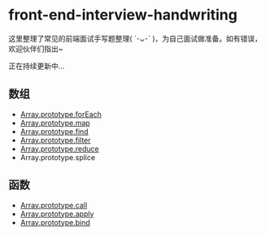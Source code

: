 # front-end-interview-handwriting
这里整理了常见的前端面试手写题整理( ´･ᴗ･` )，为自己面试做准备。如有错误，欢迎伙伴们指出~

正在持续更新中...

## 数组
- [Array.prototype.forEach](https://github.com/luoxy0518/front-end-interview-handwriting/tree/master/array/forEach.js)
- [Array.prototype.map](https://github.com/luoxy0518/front-end-interview-handwriting/tree/master/array/map.js)
- [Array.prototype.find](https://github.com/luoxy0518/front-end-interview-handwriting/tree/master/array/find.js)
- [Array.prototype.filter](https://github.com/luoxy0518/front-end-interview-handwriting/tree/master/array/filter.js)
- [Array.prototype.reduce](https://github.com/luoxy0518/front-end-interview-handwriting/tree/master/array/reduce.js)
- Array.prototype.splice 


## 函数
- [Array.prototype.call](https://github.com/luoxy0518/front-end-interview-handwriting/tree/master/function/call.js)
- [Array.prototype.apply](https://github.com/luoxy0518/front-end-interview-handwriting/tree/master/function/apply.js)
- [Array.prototype.bind](https://github.com/luoxy0518/front-end-interview-handwriting/tree/master/function/bind.js)

